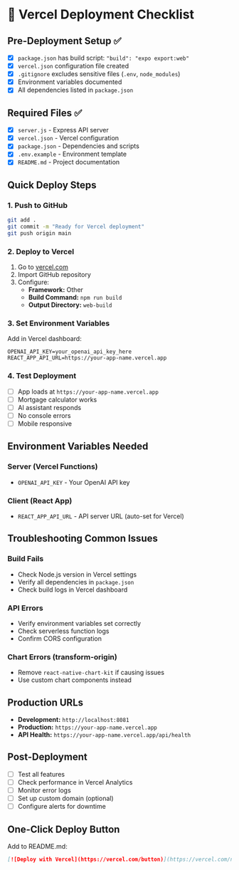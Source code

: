 # 🚀 Vercel Deployment Checklist

## Pre-Deployment Setup ✅

- [x] `package.json` has build script: `"build": "expo export:web"`
- [x] `vercel.json` configuration file created
- [x] `.gitignore` excludes sensitive files (`.env`, `node_modules`)
- [x] Environment variables documented
- [x] All dependencies listed in `package.json`

## Required Files ✅

- [x] `server.js` - Express API server
- [x] `vercel.json` - Vercel configuration
- [x] `package.json` - Dependencies and scripts
- [x] `.env.example` - Environment template
- [x] `README.md` - Project documentation

## Quick Deploy Steps

### 1. Push to GitHub
```bash
git add .
git commit -m "Ready for Vercel deployment"
git push origin main
```

### 2. Deploy to Vercel
1. Go to [vercel.com](https://vercel.com)
2. Import GitHub repository
3. Configure:
   - **Framework:** Other
   - **Build Command:** `npm run build`
   - **Output Directory:** `web-build`

### 3. Set Environment Variables
Add in Vercel dashboard:
```
OPENAI_API_KEY=your_openai_api_key_here
REACT_APP_API_URL=https://your-app-name.vercel.app
```

### 4. Test Deployment
- [ ] App loads at `https://your-app-name.vercel.app`
- [ ] Mortgage calculator works
- [ ] AI assistant responds
- [ ] No console errors
- [ ] Mobile responsive

## Environment Variables Needed

### Server (Vercel Functions)
- `OPENAI_API_KEY` - Your OpenAI API key

### Client (React App)  
- `REACT_APP_API_URL` - API server URL (auto-set for Vercel)

## Troubleshooting Common Issues

### Build Fails
- Check Node.js version in Vercel settings
- Verify all dependencies in `package.json`
- Check build logs in Vercel dashboard

### API Errors
- Verify environment variables set correctly
- Check serverless function logs
- Confirm CORS configuration

### Chart Errors (transform-origin)
- Remove `react-native-chart-kit` if causing issues
- Use custom chart components instead

## Production URLs

- **Development:** `http://localhost:8081`
- **Production:** `https://your-app-name.vercel.app`
- **API Health:** `https://your-app-name.vercel.app/api/health`

## Post-Deployment

- [ ] Test all features
- [ ] Check performance in Vercel Analytics
- [ ] Monitor error logs
- [ ] Set up custom domain (optional)
- [ ] Configure alerts for downtime

## One-Click Deploy Button

Add to README.md:
```markdown
[![Deploy with Vercel](https://vercel.com/button)](https://vercel.com/new/clone?repository-url=https://github.com/YOUR_USERNAME/mortgage-payoff-calculator)
```